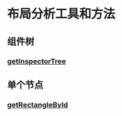# 布局分析工具和方法

## 组件树

### [getInspectorTree](../reference/apis-arkui/arkui-ts/ts-universal-attributes-component-id.md)

##  单个节点

### [getRectangleById](../reference/apis-arkui/js-apis-arkui-UIContext.md#getrectanglebyid)
